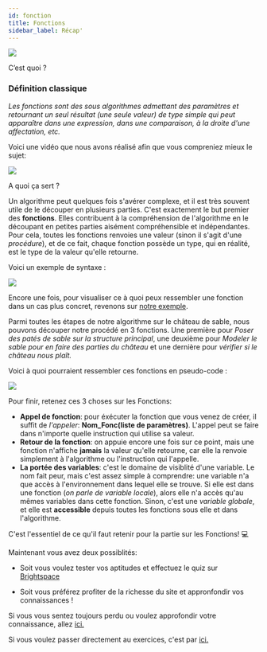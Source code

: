 ```yaml
---
id: fonction
title: Fonctions
sidebar_label: Récap'
---
```


![](https://media.giphy.com/media/3oz8xtzQEbPSMVrKzm/giphy.gif)

C’est quoi ?

### Définition classique

_Les fonctions sont des sous algorithmes admettant des
paramètres et retournant un seul résultat (une seule valeur) de type simple qui peut apparaître dans une expression, dans une comparaison, à la droite d'une affectation, etc._

Voici une vidéo que nous avons réalisé afin que vous compreniez mieux le sujet:

[<img src="http://i3.ytimg.com/vi/4Cer8Eiu6wE/hqdefault.jpg">](https://www.youtube.com/watch?v=4Cer8Eiu6wE)

A quoi ça sert ?

Un algorithme peut quelques fois s'avérer complexe, et il est très souvent utile de le découper en plusieurs parties. C'est exactement le but premier des **fonctions**. Elles contribuent à la compréhension de l'algorithme en le découpant en petites parties aisément compréhensible et indépendantes. Pour cela, toutes les fonctions renvoies une valeur (sinon il s'agit d'une _procédure_), et de ce fait, chaque fonction possède un type, qui en réalité, est le type de la valeur qu'elle retourne.

Voici un exemple de syntaxe :

![](./assets/fonction_cours1.png)

Encore une fois, pour visualiser ce à quoi peux ressembler une fonction dans un cas plus concret, revenons sur [notre exemple](./algo.md).

Parmi toutes les étapes de notre algorithme sur le château de sable, nous pouvons découper notre procédé en 3 fonctions. Une première pour _Poser des patés de sable sur la structure principal_, une deuxième pour _Modeler le sable pour en faire des parties du château_ et une dernière pour _vérifier si le château nous plaît._

Voici à quoi pourraient ressembler ces fonctions en pseudo-code :

![](./assets/fonction_cours2.png)

Pour finir, retenez ces 3 choses sur les Fonctions:

- **Appel de fonction**: pour éxécuter la fonction que vous venez de créer, il suffit de _l'appeler_: **Nom_Fonc(liste de paramètres)**. L'appel peut se faire dans n'importe quelle instruction qui utilise sa valeur.
- **Retour de la fonction**: on appuie encore une fois sur ce point, mais une fonction n'affiche **jamais** la valeur qu'elle retourne, car elle la renvoie simplement à l'algorithme ou l'instruction qui l'appelle.
- **La portée des variables**: c'est le domaine de visiblité d'une variable. Le nom fait peur, mais c'est assez simple à comprendre: une variable n'a que accès à l'environnement dans lequel elle se trouve. Si elle est dans une fonction (_on parle de variable locale_), alors elle n'a accès qu'au mêmes variables dans cette fonction. Sinon, c'est une _variable globale_, et elle est **accessible** depuis toutes les fonctions sous elle et dans l'algorithme.

C'est l'essentiel de ce qu'il faut retenir pour la partie sur les Fonctions! 💻

Maintenant vous avez deux possiblités:

- Soit vous voulez tester vos aptitudes et effectuez le quiz sur [Brightspace](https://testdevinci.brightspace.com/d2l/le/content/15827/fullscreen/25101/ViewLocation?title=Quiz+5+-+Fonctions&location=%2fd2l%2flms%2fquizzing%2fuser%2fquiz_summary.d2l%3fqi%3d842%26ou%3d15827%26cfql%3d1%26isprv%3d1%26dnb%3d1)

- Soit vous préférez profiter de la richesse du site et appronfondir vos connaissances !

Si vous vous sentez toujours perdu ou voulez approfondir votre connaissance, allez [ici.](./fonction_ressources.md)

Si vous voulez passer directement au exercices, c'est par [ici.](./fonction_exercices.md)
